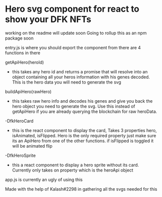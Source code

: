 # Hero svg component for react to show your DFK NFTs

working on the readme will update soon
Going to rollup this as an npm package soon

entry.js is where you should export the component from there are 4 functions in there

getApiHero(heroId)

- this takes any hero id and returns a promise that will resolve into an object containing all your heros information with his genes decoded. This is the hero data you will need to generate the svg

buildApiHero(rawHero)

- this takes raw hero info and decodes his genes and give you back the hero object you need to generate the svg. Use this instead of getApiHero if you are already querying the blockchain for raw heroData.

-DfkHeroCard

- this is the react component to display the card, Takes 3 properties hero, isAnimated, isFlipped. Hero is the only required property just make sure its an ApiHero from one of the other functions. if isFlipped is toggled it will be animated flip

-DfkHeroSprite

- this a react component to display a hero sprite without its card. Currently only takes on property which is the heroApi object

app.js is currently an ugly of using this

Made with the help of Kalash#2298 in gathering all the svgs needed for this
